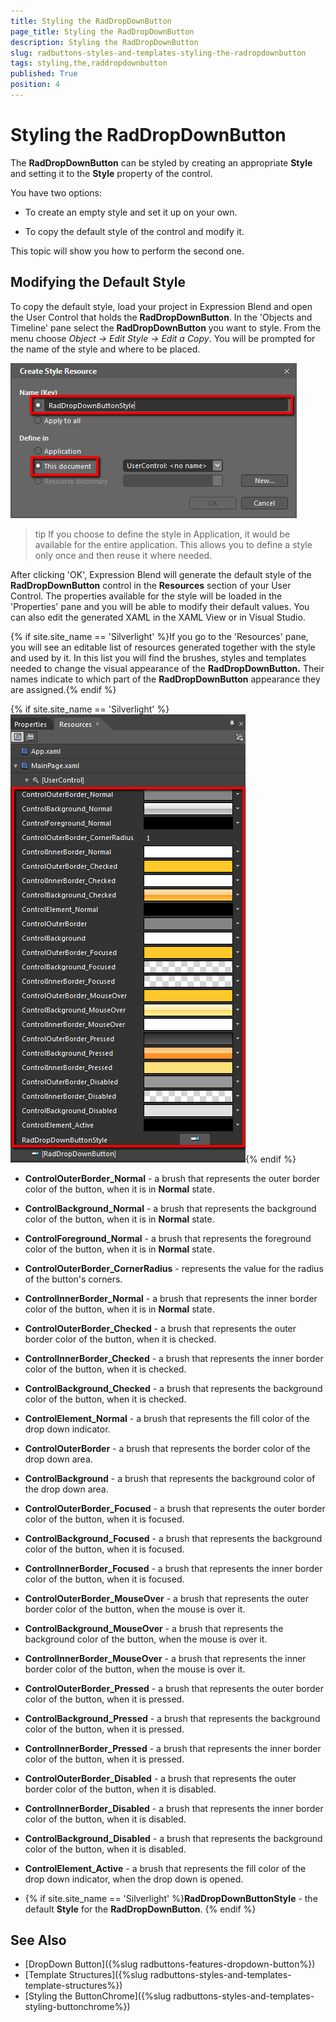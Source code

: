 ```yaml
---
title: Styling the RadDropDownButton
page_title: Styling the RadDropDownButton
description: Styling the RadDropDownButton
slug: radbuttons-styles-and-templates-styling-the-radropdownbutton
tags: styling,the,raddropdownbutton
published: True
position: 4
---
```


# Styling the RadDropDownButton

The __RadDropDownButton__ can be styled by creating an appropriate __Style__ and setting it to the __Style__ property of the control. 

You have two options:

* To create an empty style and set it up on your own. 

* To copy the default style of the control and modify it.

This topic will show you how to perform the second one.

## Modifying the Default Style

To copy the default style, load your project in Expression Blend and open the User Control that holds the __RadDropDownButton__. In the 'Objects and Timeline' pane select the __RadDropDownButton__ you want to style. From the menu choose *Object -> Edit Style -> Edit a Copy*. You will be prompted for the name of the style and where to be placed.

![](images/Buttons_DropDownButton_CreateStyle.png)

>tip If you choose to define the style in Application, it would be available for the entire application. This allows you to define a style only once and then reuse it where needed.

After clicking 'OK', Expression Blend will generate the default style of the __RadDropDownButton__ control in the __Resources__ section of your User Control. The properties available for the style will be loaded in the 'Properties' pane and you will be able to modify their default values. You can also edit the generated XAML in the XAML View or in Visual Studio.

{% if site.site_name == 'Silverlight' %}If you go to the 'Resources' pane, you will see an editable list of resources generated together with the style and used by it. In this list you will find the brushes, styles and templates needed to change the visual appearance of the __RadDropDownButton.__ Their names indicate to which part of the __RadDropDownButton__ appearance they are assigned.{% endif %}

{% if site.site_name == 'Silverlight' %}![](images/Buttons_DropDownButton_Resources.png){% endif %}

* __ControlOuterBorder_Normal__ - a brush that represents the outer border color of the button, when it is in __Normal__ state.

* __ControlBackground_Normal__ - a brush that represents the background color of the button, when it is in __Normal__ state.

* __ControlForeground_Normal__ - a brush that represents the foreground color of the button, when it is in __Normal__ state.

* __ControlOuterBorder_CornerRadius__ - represents the value for the radius of the button's corners.

* __ControlInnerBorder_Normal__ -  a brush that represents the inner border color of the button, when it is in __Normal__ state.

* __ControlOuterBorder_Checked__ - a brush that represents the outer border color of the button, when it is checked.

* __ControlInnerBorder_Checked__ - a brush that represents the inner border color of the button, when it is checked.

* __ControlBackground_Checked__ - a brush that represents the background color of the button, when it is checked.

* __ControlElement_Normal__ - a brush that represents the fill color of the drop down indicator.

* __ControlOuterBorder__ - a brush that represents the border color of the drop down area.

* __ControlBackground__ - a brush that represents the background color of the drop down area.

* __ControlOuterBorder_Focused__ -  a brush that represents the outer border color of the button, when it is focused.

* __ControlBackground_Focused__ - a brush that represents the background color of the button, when it is focused.

* __ControlInnerBorder_Focused__ - a brush that represents the inner border color of the button, when it is focused.

* __ControlOuterBorder_MouseOver__ - a brush that represents the outer border color of the button, when the mouse is over it.

* __ControlBackground_MouseOver__ - a brush that represents the background color of the button, when the mouse is over it.

* __ControlInnerBorder_MouseOver__ - a brush that represents the inner border color of the button, when the mouse is over it.

* __ControlOuterBorder_Pressed__ - a brush that represents the outer border color of the button, when it is pressed.

* __ControlBackground_Pressed__ - a brush that represents the background color of the button, when it is pressed.

* __ControlInnerBorder_Pressed__ - a brush that represents the inner border color of the button, when it is pressed.

* __ControlOuterBorder_Disabled__ - a brush that represents the outer border color of the button, when it is disabled.

* __ControlInnerBorder_Disabled__ - a brush that represents the inner border color of the button, when it is disabled.

* __ControlBackground_Disabled__ - a brush that represents the background color of the button, when it is disabled.

* __ControlElement_Active__ - a brush that represents the fill color of the drop down indicator, when the drop down is opened.

* {% if site.site_name == 'Silverlight' %}__RadDropDownButtonStyle__ - the default __Style__ for the __RadDropDownButton__. {% endif %}

## See Also
 * [DropDown Button]({%slug radbuttons-features-dropdown-button%})
 * [Template Structures]({%slug radbuttons-styles-and-templates-template-structures%})
 * [Styling the ButtonChrome]({%slug radbuttons-styles-and-templates-styling-buttonchrome%})